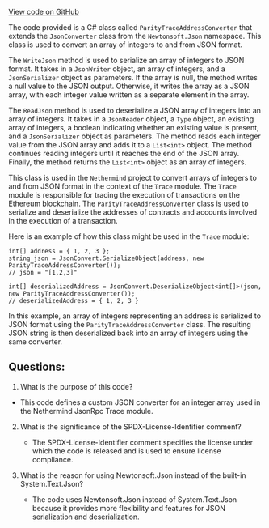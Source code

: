 [View code on GitHub](https://github.com/NethermindEth/nethermind/src/Nethermind/Nethermind.JsonRpc/Modules/Trace/ParityTraceAddressConverter.cs)

The code provided is a C# class called `ParityTraceAddressConverter` that extends the `JsonConverter` class from the `Newtonsoft.Json` namespace. This class is used to convert an array of integers to and from JSON format. 

The `WriteJson` method is used to serialize an array of integers to JSON format. It takes in a `JsonWriter` object, an array of integers, and a `JsonSerializer` object as parameters. If the array is null, the method writes a null value to the JSON output. Otherwise, it writes the array as a JSON array, with each integer value written as a separate element in the array.

The `ReadJson` method is used to deserialize a JSON array of integers into an array of integers. It takes in a `JsonReader` object, a `Type` object, an existing array of integers, a boolean indicating whether an existing value is present, and a `JsonSerializer` object as parameters. The method reads each integer value from the JSON array and adds it to a `List<int>` object. The method continues reading integers until it reaches the end of the JSON array. Finally, the method returns the `List<int>` object as an array of integers.

This class is used in the `Nethermind` project to convert arrays of integers to and from JSON format in the context of the `Trace` module. The `Trace` module is responsible for tracing the execution of transactions on the Ethereum blockchain. The `ParityTraceAddressConverter` class is used to serialize and deserialize the addresses of contracts and accounts involved in the execution of a transaction. 

Here is an example of how this class might be used in the `Trace` module:

```
int[] address = { 1, 2, 3 };
string json = JsonConvert.SerializeObject(address, new ParityTraceAddressConverter());
// json = "[1,2,3]"

int[] deserializedAddress = JsonConvert.DeserializeObject<int[]>(json, new ParityTraceAddressConverter());
// deserializedAddress = { 1, 2, 3 }
```

In this example, an array of integers representing an address is serialized to JSON format using the `ParityTraceAddressConverter` class. The resulting JSON string is then deserialized back into an array of integers using the same converter.
## Questions: 
 1. What is the purpose of this code?
   - This code defines a custom JSON converter for an integer array used in the Nethermind JsonRpc Trace module.

2. What is the significance of the SPDX-License-Identifier comment?
   - The SPDX-License-Identifier comment specifies the license under which the code is released and is used to ensure license compliance.

3. What is the reason for using Newtonsoft.Json instead of the built-in System.Text.Json?
   - The code uses Newtonsoft.Json instead of System.Text.Json because it provides more flexibility and features for JSON serialization and deserialization.